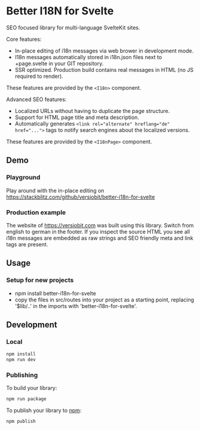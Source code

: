 # Better I18N for Svelte

SEO focused library for multi-language SvelteKit sites.

Core features:

* In-place editing of i18n messages via web brower in development mode.
* I18n messages automatically stored in i18n.json files next to +page.svelte in your GIT repository.
* SSR optimized. Production build contains real messages in HTML (no JS required to render).

These features are provided by the `<I18n>` component.

Advanced SEO features:

* Localized URLs without having to duplicate the page structure.
* Support for HTML page title and meta description.
* Automatically generates `<link rel="alternate" hreflang="de" href="...">` tags to notify search engines about the localized versions.

These features are provided by the `<I18nPage>` component.

## Demo

### Playground
Play around with the in-place editing on
https://stackblitz.com/github/versiobit/better-i18n-for-svelte

### Production example
The website of https://versiobit.com was built using this library. Switch from english to german in the footer.
If you inspect the source HTML you see all i18n messages are embedded as raw strings and SEO friendly meta and link tags are present.

## Usage

### Setup for new projects

* npm install better-i18n-for-svelte
* copy the files in src/routes into your project as a starting point, replacing '$lib/..' in the imports with 'better-i18n-for-svelte'.

## Development

### Local
```bash
npm install
npm run dev
```

### Publishing

To build your library:

```bash
npm run package
```

To publish your library to [npm](https://www.npmjs.com):

```bash
npm publish
```

